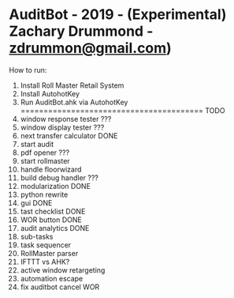  AuditBot  - 2019 - (Experimental) 	 
 Zachary Drummond - zdrummon@gmail.com) 
========================================

How to run:
1. Install Roll Master Retail System
2. Install AutohotKey
3. Run AuditBot.ahk via AutohotKey 
========================================
	TODO
1. window response tester		???
2. window display tester		???
3. next transfer calculator	    DONE
4. start audit
5. pdf opener					???
6. start rollmaster
7. handle floorwizard
8. build debug handler			???
9. modularization				DONE
10. python rewrite
11. gui						    DONE
12. tast checklist				DONE
13. WOR button					DONE
14. audit analytics			    DONE
15. sub-tasks
16. task sequencer
17. RollMaster parser
18. IFTTT vs AHK?
19. active window retargeting
20. automation escape
21. fix auditbot cancel WOR